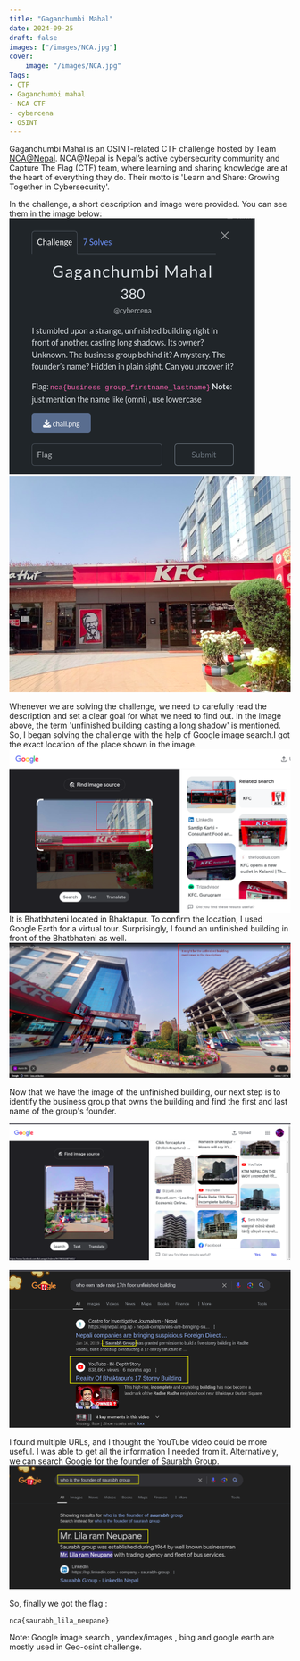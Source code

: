 ```yaml
---
title: "Gaganchumbi Mahal"
date: 2024-09-25
draft: false
images: ["/images/NCA.jpg"]
cover:
    image: "/images/NCA.jpg"
Tags:
- CTF
- Gaganchumbi mahal
- NCA CTF
- cybercena
- OSINT
---
```


Gaganchumbi Mahal is an OSINT-related CTF challenge hosted by Team [NCA@Nepal](https://ncateam.xyz/about/). NCA@Nepal is Nepal’s active cybersecurity community and Capture The Flag (CTF) team, where learning and sharing knowledge are at the heart of everything they do. Their motto is 'Learn and Share: Growing Together in Cybersecurity'.

In the challenge, a short description and image were provided. You can see them in the image below:
![description](description.png)
![chall.png](chall.png)


Whenever we are solving the challenge, we need to carefully read the description and set a clear goal for what we need to find out. In the image above, the term 'unfinished building casting a long shadow' is mentioned. So, I began solving the challenge with the help of Google image search.I got the exact location of the place shown in the image.
![bhatbhateni](bhatbhateni.png)
It is Bhatbhateni located in Bhaktapur. To confirm the location, I used Google Earth for a virtual tour. Surprisingly, I found an unfinished building in front of the Bhatbhateni as well.
![Bhatbhateni and unfinished image](location.png)

Now that we have the image of the unfinished building, our next step is to identify the business group that owns the building and find the first and last name of the group's founder.

![alt text](image.png)

![alt text](image-1.png)

I found multiple URLs, and I thought the YouTube video could be more useful. I was able to get all the information I needed from it. Alternatively, we can search Google for the founder of Saurabh Group.
![alt text](image-2.png)

So, finally we got the flag :
```
nca{saurabh_lila_neupane}
```
Note: Google image search , yandex/images , bing and google earth are mostly used in Geo-osint challenge.
